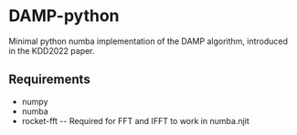 # DAMP-python
Minimal python numba implementation of the DAMP algorithm, introduced in the KDD2022 paper.

## Requirements
- numpy
- numba
- rocket-fft
-- Required for FFT and IFFT to work in numba.njit

